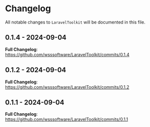 # Changelog

All notable changes to `LaravelToolkit` will be documented in this file.

## 0.1.4 - 2024-09-04

**Full Changelog**: https://github.com/wsssoftware/LaravelToolkit/commits/0.1.4

## 0.1.2 - 2024-09-04

**Full Changelog**: https://github.com/wsssoftware/LaravelToolkit/commits/0.1.2

## 0.1.1 - 2024-09-04

**Full Changelog**: https://github.com/wsssoftware/LaravelToolkit/commits/0.1.1
